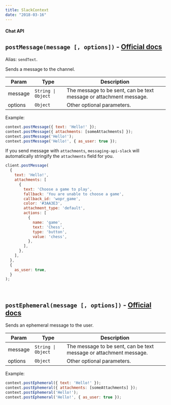 ```yaml
---
title: SlackContext
date: "2018-03-16"
---
```


#### Chat API

## `postMessage(message [, options])` - [Official docs](https://api.slack.com/methods/chat.postMessage)

Alias: `sendText`.

Sends a message to the channel.

| Param   | Type                              | Description                                                        |
| ------- | --------------------------------- | ------------------------------------------------------------------ |
| message | <code>String &#124; Object</code> | The message to be sent, can be text message or attachment message. |
| options | `Object`                          | Other optional parameters.                                         |

Example:

```js
context.postMessage({ text: 'Hello!' });
context.postMessage({ attachments: [someAttachments] });
context.postMessage('Hello!');
context.postMessage('Hello!', { as_user: true });
```

If you send message with `attachments`, `messaging-api-slack` will automatically stringify the `attachments` field for you.

```js
client.postMessage(
  {
    text: 'Hello!',
    attachments: [
      {
        text: 'Choose a game to play',
        fallback: 'You are unable to choose a game',
        callback_id: 'wopr_game',
        color: '#3AA3E3',
        attachment_type: 'default',
        actions: [
          {
            name: 'game',
            text: 'Chess',
            type: 'button',
            value: 'chess',
          },
        ],
      },
    ],
  },
  {
    as_user: true,
  }
);
```

<br />

## `postEphemeral(message [, options])` - [Official docs](https://api.slack.com/methods/chat.postEphemeral)

Sends an ephemeral message to the user.

| Param   | Type                              | Description                                                        |
| ------- | --------------------------------- | ------------------------------------------------------------------ |
| message | <code>String &#124; Object</code> | The message to be sent, can be text message or attachment message. |
| options | `Object`                          | Other optional parameters.                                         |

Example:

```js
context.postEphemeral({ text: 'Hello!' });
context.postEphemeral({ attachments: [someAttachments] });
context.postEphemeral('Hello!');
context.postEphemeral('Hello!', { as_user: true });
```
